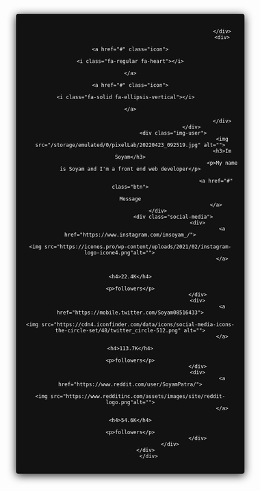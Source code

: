 <html>
<head>
				<meta charset="UTF-8">
				<title>InstaUI</title>
				<link rel="stylesheet" href="InstaUI.css">
				<script src="https://kit.fontawesome.com/8ec4405cd6.js" crossorigin="anonymous"></script>
				<link rel="preconnect" href="https://fonts.googleapis.com">
<link rel="preconnect" href="https://fonts.gstatic.com" crossorigin>
<link href="https://fonts.googleapis.com/css2?family=Dongle:wght@300;400;700&family=Poppins:wght@300;400&family=Reggae+One&display=swap" rel="stylesheet">
<style>
    *{
				margin:0px 0px;
				padding:0px;
				font-family: 'Poppins', sans-serif;
				
}



.container{
				width:100%;
				height:100vh;
				background-color:#474741 ;
				display:flex;
				justify-content:center;
				
				
				
}
.profile{
				color:#fff;
				background-color:#121212;
				border-radius:0.3rem;
				padding: 20px 15px;
				width:100%;
				box-shadow:0px 4px 20px #1f1f1f;
				text-align:center;
			
				
}

.top-icons{
		display:flex;
		align-items:center;
		justify-content:space-between;
		width:100%;
		
		
}
.icon{
				text-decoration:none;
						color:#fff;
}
.fa-heart{
				margin-right:1rem;
}
.fa-heart:{
				color:#ff0034;
}
img{
				width:8rem;
				height:8rem;
				border-radius:50%;
}
p{
				font-size:12px;
				margin-bottom:40px;
				
}
h3{
				font-weight:500;
				font-size:1.5rem;
				margin-top:5px;
}
.btn{
				color:#fff;
				font-size:16px;
				border-radius:35px;
				text-decoration:none;
				padding:12px 20px;
				background:linear-gradient(to right, #8d68c5,#c34494) ;
				
				
				
}
.social-media{
				display:flex;
				justify-content:space-between;
				margin-top:4rem;
}
.social-media img{
				width:75px;
				height:75px;
				border-radius:50%;
}
</style>
</head>
<body>
				<div class="container">
								<div class="profile">
												<div class="top-icons">
																<div>
																				<a href="#" class="icon">
																								<i class="fa-solid fa-arrow-left"></i>
																				</a>
																				
																</div>
																<div>
																				<a href="#" class="icon">
																								<i class="fa-regular fa-heart"></i>
																				</a>
																				<a href="#" class="icon">
																							<i class="fa-solid fa-ellipsis-vertical"></i>	
																				</a>
																				
																</div>
											</div>
								<div class="img-user">
																<img src="/storage/emulated/0/pixelLab/20220423_092519.jpg" alt="">
																<h3>Im Soyam</h3>
																<p>My name is Soyam and I'm a front end web developer</p>
																
															<a href="#" class="btn">
																				Message
															</a>
								</div>			
								<div class="social-media">
												<div>
																<a href="https://www.instagram.com/imsoyam_/">
																		<img src="https://icones.pro/wp-content/uploads/2021/02/instagram-logo-icone4.png"alt="">		
																</a>
																
																<h4>22.4K</h4>
																<p>followers</p>
												</div>
												<div>
																<a href="https://mobile.twitter.com/Soyam08516433">
																				<img src="https://cdn4.iconfinder.com/data/icons/social-media-icons-the-circle-set/48/twitter_circle-512.png" alt="">
																</a>
																<h4>113.7K</h4>
																<p>followers</p>
												</div>
												<div>
																<a href="https://www.reddit.com/user/SoyamPatra/">
																				<img src="https://www.redditinc.com/assets/images/site/reddit-logo.png"alt="">
																</a>
																<h4>54.6K</h4>
																<p>followers</p>
												</div>
								</div>	
								</div>					
				</div>





</html>
